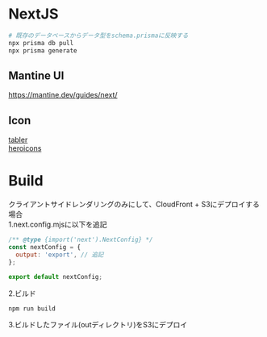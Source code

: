 # NextJS
```bash
# 既存のデータベースからデータ型をschema.prismaに反映する
npx prisma db pull
npx prisma generate
```

## Mantine UI

https://mantine.dev/guides/next/

## Icon

[tabler](https://tabler.io/icons)<br>
[heroicons](https://heroicons.com/)<br>

# Build
クライアントサイドレンダリングのみにして、CloudFront + S3にデプロイする場合<br>
1.next.config.mjsに以下を追記
```js
/** @type {import('next').NextConfig} */
const nextConfig = {
  output: 'export', // 追記
};

export default nextConfig;
```

2.ビルド
```bash
npm run build
```

3.ビルドしたファイル(outディレクトリ)をS3にデプロイ
